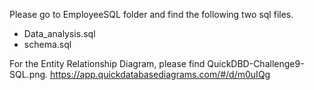 Please go to EmployeeSQL folder and find the following two sql files. 
  - Data_analysis.sql
  - schema.sql

For the Entity Relationship Diagram, please find QuickDBD-Challenge9-SQL.png. 
https://app.quickdatabasediagrams.com/#/d/m0uIQg
